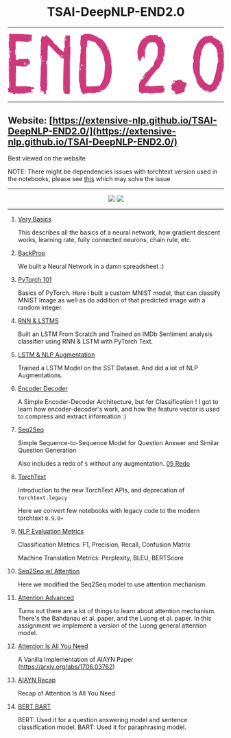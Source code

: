 <h1 align="center">TSAI-DeepNLP-END2.0</h1>

---

<div align="center">
<img src="logo.png" >
</div>

---

## Website: [https://extensive-nlp.github.io/TSAI-DeepNLP-END2.0/](https://extensive-nlp.github.io/TSAI-DeepNLP-END2.0/)

Best viewed on the website

NOTE: There might be dependencies issues with torchtext version used in the notebooks, please see [this](DEPENDENCIES.md) which may solve the issue

---
<div align="center">

<img src="https://hits.seeyoufarm.com/api/count/incr/badge.svg?url=https%3A%2F%2Fgithub.com%2Fsatyajitghana%2FTSAI-DeepNLP-END2.0&count_bg=%2379C83D&title_bg=%23555555&icon=pytorch.svg&icon_color=%23E7E7E7&title=satyajitghana%20traffic&edge_flat=false" />

<img src="https://hits.seeyoufarm.com/api/count/incr/badge.svg?url=https%3A%2F%2Fgithub.com%2Fextensive-nlp%2FTSAI-DeepNLP-END2.0&count_bg=%2379C83D&title_bg=%23555555&icon=pytorch.svg&icon_color=%23E7E7E7&title=extensive-nlp%20traffic&edge_flat=false" />

</div>

---

1. [Very Basics](01_VeryBasics)

    This describes all the basics of a neural network, how gradient descent works, learning rate, fully connected neurons, chain rule, etc.

2. [BackProp](02_BackProp/README.html)

    We built a Neural Network in a damn spreadsheet :)

3. [PyTorch 101](03_PyTorch101/README.html)

    Basics of PyTorch. Here i built a custom MNIST model, that can classify MNIST Image as well as do addition of that predicted image with a random integer.

4. [RNN & LSTMS](04_RNN_LSTM/README.md)

    Built an LSTM From Scratch and Trained an IMDb Sentiment analysis classifier using RNN & LSTM with PyTorch Text.

5. [LSTM & NLP Augmentation](05_NLP_Augment/README.html)

    Trained a LSTM Model on the SST Dataset. And did a lot of NLP Augmentations.

6. [Encoder Decoder](06_Encoder_Decoder/index.html)

    A Simple Encoder-Decoder Architecture, but for Classification ! I got to learn how encoder-decoder's work, and how the feature vector is used to compress and extract information :)

7. [Seq2Seq](07_Seq2Seq/index.html)

    Simple Sequence-to-Sequence Model for Question Answer and Similar Question Generation

    Also includes a redo of `5` without any augmentation. [05 Redo](07_Seq2Seq/07_SST_Redo.html)

8. [TorchText](08_TorchText/index.html)

    Introduction to the new TorchText APIs, and deprecation of `torchtext.legacy`

    Here we convert few notebooks with legacy code to the modern torchtext `0.9.0+`

9. [NLP Evaluation Metrics](09_NLP_Evaluation/index.html)

    Classification Metrics: F1, Precision, Recall, Confusion Matrix

    Machine Translation Metrics: Perplexity, BLEU, BERTScore

10. [Seq2Seq w/ Attention](10_Seq2Seq_Attention/index.html)

    Here we modified the Seq2Seq model to use attention mechanism.

11. [Attention Advanced](11_Attention_Advanced/index.html)

    Turns out there are a lot of things to learn about attention mechanism.
    There's the Bahdanau et al. paper, and the Luong et al. paper. In this assignment we implement a version of the Luong general attention model.

12. [Attention Is All You Need](12_AttentionIsAllYouNeed/index.html)

    A Vanilla Implementation of AIAYN Paper (https://arxiv.org/abs/1706.03762)

13. [AIAYN Recap](13_AIAYN_Recap/index.html)

    Recap of Attention Is All You Need

14. [BERT BART](14_BERT_BART/index.html)

    BERT: Used it for a question answering model and sentence classification model.
    BART: Used it for paraphrasing model.
